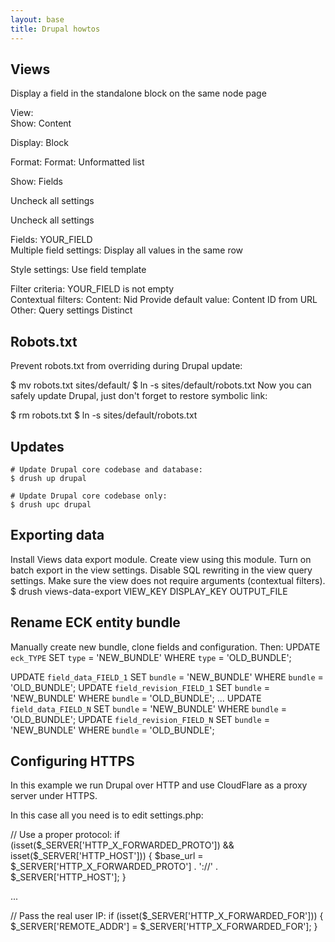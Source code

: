 ```yaml
---
layout: base
title: Drupal howtos
---
```


## Views

Display a field in the standalone block on the same node page

View:	
Show: Content

Display: Block

 
Format:	
Format: Unformatted list

Show: Fields

Uncheck all settings

Uncheck all settings

Fields:	YOUR_FIELD	
Multiple field settings: Display all values in the same row

Style settings: Use field template

Filter criteria:	YOUR_FIELD is not empty	 
Contextual filters:	Content: Nid	Provide default value: Content ID from URL
Other:	Query settings	Distinct


## Robots.txt

Prevent robots.txt from overriding during Drupal update:

$ mv robots.txt sites/default/
$ ln -s sites/default/robots.txt
Now you can safely update Drupal, just don't forget to restore symbolic link:

$ rm robots.txt
$ ln -s sites/default/robots.txt


## Updates
```
# Update Drupal core codebase and database:
$ drush up drupal

# Update Drupal core codebase only:
$ drush upc drupal
```

## Exporting data

Install Views data export module.
Create view using this module.
Turn on batch export in the view settings.
Disable SQL rewriting in the view query settings.
Make sure the view does not require arguments (contextual filters).
$ drush views-data-export VIEW_KEY DISPLAY_KEY OUTPUT_FILE


## Rename ECK entity bundle

Manually create new bundle, clone fields and configuration.
Then:
UPDATE `eck_TYPE` SET `type` = 'NEW_BUNDLE' WHERE `type` = 'OLD_BUNDLE';

UPDATE `field_data_FIELD_1` SET `bundle` = 'NEW_BUNDLE' WHERE `bundle` = 'OLD_BUNDLE';
UPDATE `field_revision_FIELD_1` SET `bundle` = 'NEW_BUNDLE' WHERE `bundle` = 'OLD_BUNDLE';
...
UPDATE `field_data_FIELD_N` SET `bundle` = 'NEW_BUNDLE' WHERE `bundle` = 'OLD_BUNDLE';
UPDATE `field_revision_FIELD_N` SET `bundle` = 'NEW_BUNDLE' WHERE `bundle` = 'OLD_BUNDLE';
 

## Configuring HTTPS

In this example we run Drupal over HTTP and use CloudFlare as a proxy server under HTTPS.

In this case all you need is to edit settings.php:

// Use a proper protocol:
if (isset($_SERVER['HTTP_X_FORWARDED_PROTO']) && isset($_SERVER['HTTP_HOST'])) {
  $base_url = $_SERVER['HTTP_X_FORWARDED_PROTO'] . '://' . $_SERVER['HTTP_HOST'];
}

...

// Pass the real user IP:
if (isset($_SERVER['HTTP_X_FORWARDED_FOR'])) {
  $_SERVER['REMOTE_ADDR'] = $_SERVER['HTTP_X_FORWARDED_FOR'];
}
